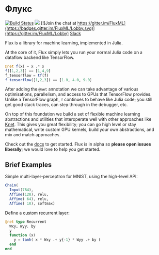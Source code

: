# Флукс

[![Build Status](https://travis-ci.org/FluxML/Flux.jl.svg?branch=master)](https://travis-ci.org/FluxML/Flux.jl) [![](https://img.shields.io/badge/docs-stable-blue.svg)](https://mikeinnes.github.io/Flux.jl/stable) [![Join the chat at https://gitter.im/FluxML](https://badges.gitter.im/FluxML/Lobby.svg)](https://gitter.im/FluxML/Lobby) [Slack](https://discourse.julialang.org/t/announcing-a-julia-slack/4866)

Flux is a library for machine learning, implemented in Julia.

At the core of it, Flux simply lets you run your normal Julia code on a dataflow backend like TensorFlow.

```julia
@net f(x) = x .* x
f([1,2,3]) == [1,4,9]
f_tensorflow = tf(f)
f_tensorflow([1,2,3]) == [1.0, 4.0, 9.0]
```

After adding the `@net` annotation we can take advantage of various optimisations, parallelism, and access to GPUs that TensorFlow provides. Unlike a TensorFlow graph, `f` continues to behave like Julia code; you still get good stack traces, can step through in the debugger, etc.

On top of this foundation we build a set of flexible machine learning abstractions and utilities that interoperate well with other approaches like [Knet](https://github.com/denizyuret/Knet.jl). This gives you great flexibility; you can go high level or stay mathematical, write custom GPU kernels, build your own abstractions, and mix and match approaches.

Check out the [docs](https://fluxml.github.io/Flux.jl/stable/) to get started. Flux is in alpha so **please open issues liberally**; we would love to help you get started.

## Brief Examples

Simple multi-layer-perceptron for MNIST, using the high-level API:

```julia
Chain(
  Input(784),
  Affine(128), relu,
  Affine( 64), relu,
  Affine( 10), softmax)
```

Define a custom recurrent layer:

```julia
@net type Recurrent
  Wxy; Wyy; by
  y
  function (x)
    y = tanh( x * Wxy .+ y{-1} * Wyy .+ by )
  end
end
```
